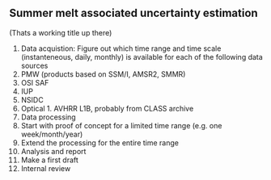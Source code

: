 Summer melt associated uncertainty estimation
---------------------------------------------

(Thats a working title up there)

 1. Data acquistion: Figure out which time range and time scale (instanteneous, daily, monthly) is available for each of the following data sources
  1. PMW (products based on SSM/I, AMSR2, SMMR)
   1. OSI SAF
   1. IUP
   1. NSIDC
  1. Optical
    1. AVHRR L1B, probably from CLASS archive 
 1. Data processing
  1. Start with proof of concept for a limited time range (e.g. one week/month/year)
  1. Extend the processing for the entire time range
 1. Analysis and report
  1. Make a first draft
  1. Internal review
